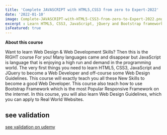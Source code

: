 ```yaml
---
title: 'Complete JAVASCRIPT with HTML5,CSS3 from zero to Expert-2022'
date: '2022-01-10'
image: Complete-JAVASCRIPT-with-HTML5-CSS3-from-zero-to-Expert-2022.png
excerpt : Learn HTML5, CSS3, JavaScript, jQuery and Bootstrap framework by building a modern looking responsive website.Read more onClick image 
isFeatured: true
--- 
```



 **About this course**
 
Want to learn Web Design & Web Development Skills? Then this is the RIGHT course For you! Many languages came and disappear but JavaScript is language that is enjoying a high run and demand in the programming world. The very first things you need to learn HTML5, CSS3, JavaScript and JQuery to become a Web Developer and off-course some Web Design Guidelines. This course will exactly teach you all these New Skills to become a good Web Developer. This course also teach how to use Bootstrap Framework which is the most Popular Responsive Framework on the internet. In this course, you will also learn Web Design Guidelines, which you can apply to Real World Websites.


## see validation

[see validation on udemy](https://www.udemy.com/certificate/UC-b21d3f2c-9ea2-4757-a5ab-431796c0e8e0/)


